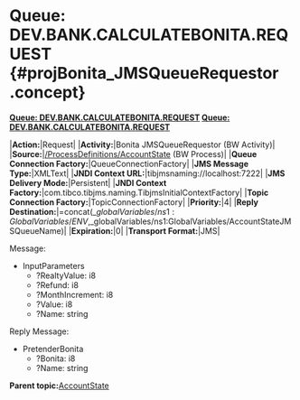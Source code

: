 # Queue: DEV.BANK.CALCULATEBONITA.REQUEST {#projBonita_JMSQueueRequestor .concept}

**[Queue: DEV.BANK.CALCULATEBONITA.REQUEST](../msgs/dest_Id88.md) [Queue: DEV.BANK.CALCULATEBONITA.REQUEST](../msgs/dest_Id89.md)**

|**Action:**|Request|
|**Activity:**|Bonita JMSQueueRequestor \(BW Activity\)|
|**Source:**|[/ProcessDefinitions/AccountState](../../../projects/AccountState/ProcessDefinitions/AccountState.process.md) \(BW Process\)|
|**Queue Connection Factory:**|QueueConnectionFactory|
|**JMS Message Type:**|XMLText|
|**JNDI Context URL:**|tibjmsnaming://localhost:7222|
|**JMS Delivery Mode:**|Persistent|
|**JNDI Context Factory:**|com.tibco.tibjms.naming.TibjmsInitialContextFactory|
|**Topic Connection Factory:**|TopicConnectionFactory|
|**Priority:**|4|
|**Reply Destination:**|=concat\($\_globalVariables/ns1:GlobalVariables/ENV,$\_globalVariables/ns1:GlobalVariables/AccountStateJMSQueueName\)|
|**Expiration:**|0|
|**Transport Format:**|JMS|

Message:

-   InputParameters
    -   ?RealtyValue: i8
    -   ?Refund: i8
    -   ?MonthIncrement: i8
    -   ?Value: i8
    -   ?Name: string

Reply Message:

-   PretenderBonita
    -   ?Bonita: i8
    -   ?Name: string

**Parent topic:**[AccountState](../../../../../../modules/demo_Enterprise/dita/crossref/dest/projs/AccountState.md)

